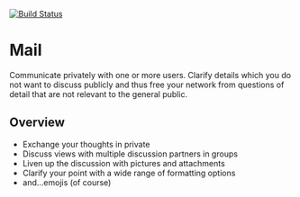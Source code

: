 [![Build Status](https://travis-ci.org/humhub/humhub-modules-mail.svg?branch=master)](https://travis-ci.org/humhub/humhub-modules-mail)

# Mail

Communicate privately with one or more users. Clarify details which you do not want to discuss publicly and thus free your network from questions of detail that are not relevant to the general public.

## Overview

- Exchange your thoughts in private
- Discuss views with multiple discussion partners in groups
- Liven up the discussion with pictures and attachments
- Clarify your point with a wide range of formatting options
- and...emojis (of course) 